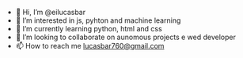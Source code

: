 - 👋 Hi, I’m @eilucasbar
- 👀 I’m interested in js, pyhton and machine learning
- 🌱 I’m currently learning python, html and css
- 💞️ I’m looking to collaborate on aunomous projects e wed developer
- 📫 How to reach me lucasbar760@gmail.com

<!---
eilucasbar/eilucasbar is a ✨ special ✨ repository because its `README.md` (this file) appears on your GitHub profile.
You can click the Preview link to take a look at your changes.
--->
